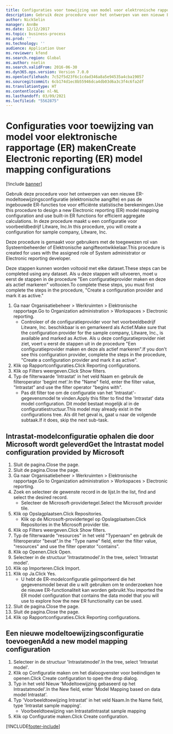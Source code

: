 ```yaml
---
title: Configuraties voor toewijzing van model voor elektronische rapportage (ER) maken
description: Gebruik deze procedure voor het ontwerpen van een nieuwe ER-modeltoewijzingsconfiguratie (elektronische aangifte) en pas de ingebouwde ER-functies toe voor efficiënte statistische berekeningen.
author: NickSelin
manager: AnnBe
ms.date: 12/12/2017
ms.topic: business-process
ms.prod: ''
ms.technology: ''
audience: Application User
ms.reviewer: kfend
ms.search.region: Global
ms.author: nselin
ms.search.validFrom: 2016-06-30
ms.dyn365.ops.version: Version 7.0.0
ms.openlocfilehash: 7c52f5d23f6c1cdad346a8a5e94535a4cba19057
ms.sourcegitcommit: 6cb174d1ec8b55946dca4db03d6a3c3f4c6fa2df
ms.translationtype: HT
ms.contentlocale: nl-NL
ms.lasthandoff: 03/09/2021
ms.locfileid: "5562875"
---
```

# <a name="create-electronic-reporting-er-model-mapping-configurations"></a><span data-ttu-id="3ba27-103">Configuraties voor toewijzing van model voor elektronische rapportage (ER) maken</span><span class="sxs-lookup"><span data-stu-id="3ba27-103">Create Electronic reporting (ER) model mapping configurations</span></span>

[!include [banner](../../includes/banner.md)]

<span data-ttu-id="3ba27-104">Gebruik deze procedure voor het ontwerpen van een nieuwe ER-modeltoewijzingsconfiguratie (elektronische aangifte) en pas de ingebouwde ER-functies toe voor efficiënte statistische berekeningen.</span><span class="sxs-lookup"><span data-stu-id="3ba27-104">Use this procedure to design a new Electronic reporting (ER) model mapping configuration and use built-in ER functions for efficient aggregate calculations.</span></span> <span data-ttu-id="3ba27-105">In deze procedure maakt u een configuratie voor voorbeeldbedrijf Litware, Inc.</span><span class="sxs-lookup"><span data-stu-id="3ba27-105">In this procedure, you will create a configuration for sample company, Litware, Inc.</span></span> 

<span data-ttu-id="3ba27-106">Deze procedure is gemaakt voor gebruikers met de toegewezen rol van Systeembeheerder of Elektronische aangifteontwikkelaar.</span><span class="sxs-lookup"><span data-stu-id="3ba27-106">This procedure is created for uses with the assigned role of System administrator or Electronic reporting developer.</span></span>

<span data-ttu-id="3ba27-107">Deze stappen kunnen worden voltooid met elke dataset.</span><span class="sxs-lookup"><span data-stu-id="3ba27-107">These steps can be completed using any dataset.</span></span> <span data-ttu-id="3ba27-108">Als u deze stappen wilt uitvoeren, moet u eerst de stappen in de procedure "Een configuratieprovider maken en deze als actief markeren" voltooien.</span><span class="sxs-lookup"><span data-stu-id="3ba27-108">To complete these steps, you must first complete the steps in the procedure, "Create a configuration provider and mark it as active."</span></span>

1. <span data-ttu-id="3ba27-109">Ga naar Organisatiebeheer > Werkruimten > Elektronische rapportage.</span><span class="sxs-lookup"><span data-stu-id="3ba27-109">Go to Organization administration > Workspaces > Electronic reporting.</span></span>
    * <span data-ttu-id="3ba27-110">Controleer of de configuratieprovider voor het voorbeeldbedrijf Litware, Inc. beschikbaar is en gemarkeerd als Actief.</span><span class="sxs-lookup"><span data-stu-id="3ba27-110">Make sure that the configuration provider for the sample company, Litware, Inc., is available and marked as Active.</span></span> <span data-ttu-id="3ba27-111">Als u deze configuratieprovider niet ziet, voert u eerst de stappen uit in de procedure "Een configuratieprovider maken en deze als actief markeren".</span><span class="sxs-lookup"><span data-stu-id="3ba27-111">If you don't see this configuration provider, complete the steps in the procedure, "Create a configuration provider and mark it as active".</span></span>  
2. <span data-ttu-id="3ba27-112">Klik op Rapportconfiguraties.</span><span class="sxs-lookup"><span data-stu-id="3ba27-112">Click Reporting configurations.</span></span>
3. <span data-ttu-id="3ba27-113">Klik op Filters weergeven.</span><span class="sxs-lookup"><span data-stu-id="3ba27-113">Click Show filters.</span></span>
4. <span data-ttu-id="3ba27-114">Typ de filterwaarde 'Intrastat' in het veld Naam en gebruik de filteroperator 'begint met'.</span><span class="sxs-lookup"><span data-stu-id="3ba27-114">In the "Name" field, enter the filter value, "Intrastat" and use the filter operator "begins with".</span></span>
    * <span data-ttu-id="3ba27-115">Pas dit filter toe om de configuratie van het 'Intrastat'-gegevensmodel te vinden.</span><span class="sxs-lookup"><span data-stu-id="3ba27-115">Apply this filter to find the 'Intrastat' data model configuration.</span></span> <span data-ttu-id="3ba27-116">Dit model bestaat mogelijk al in de configuratiestructuur.</span><span class="sxs-lookup"><span data-stu-id="3ba27-116">This model may already exist in the configurations tree.</span></span> <span data-ttu-id="3ba27-117">Als dit het geval is, gaat u naar de volgende subtaak.</span><span class="sxs-lookup"><span data-stu-id="3ba27-117">If it does, skip the next sub-task.</span></span>   

## <a name="get-the-intrastat-model-configuration-provided-by-microsoft"></a><span data-ttu-id="3ba27-118">Intrastat-modelconfiguratie ophalen die door Microsoft wordt geleverd</span><span class="sxs-lookup"><span data-stu-id="3ba27-118">Get the Intrastat model configuration provided by Microsoft</span></span>
1. <span data-ttu-id="3ba27-119">Sluit de pagina.</span><span class="sxs-lookup"><span data-stu-id="3ba27-119">Close the page.</span></span>
2. <span data-ttu-id="3ba27-120">Sluit de pagina.</span><span class="sxs-lookup"><span data-stu-id="3ba27-120">Close the page.</span></span>
3. <span data-ttu-id="3ba27-121">Ga naar Organisatiebeheer > Werkruimten > Elektronische rapportage.</span><span class="sxs-lookup"><span data-stu-id="3ba27-121">Go to Organization administration > Workspaces > Electronic reporting.</span></span>
4. <span data-ttu-id="3ba27-122">Zoek en selecteer de gewenste record in de lijst.</span><span class="sxs-lookup"><span data-stu-id="3ba27-122">In the list, find and select the desired record.</span></span>
    * <span data-ttu-id="3ba27-123">Selecteer de Microsoft-providertegel.</span><span class="sxs-lookup"><span data-stu-id="3ba27-123">Select the Microsoft provider tile.</span></span>  
5. <span data-ttu-id="3ba27-124">Klik op Opslagplaatsen.</span><span class="sxs-lookup"><span data-stu-id="3ba27-124">Click Repositories.</span></span>
    * <span data-ttu-id="3ba27-125">Klik op de Microsoft-providertegel op Opslagplaatsen.</span><span class="sxs-lookup"><span data-stu-id="3ba27-125">Click Repositories in the Microsoft provider tile.</span></span>  
6. <span data-ttu-id="3ba27-126">Klik op Filters weergeven.</span><span class="sxs-lookup"><span data-stu-id="3ba27-126">Click Show filters.</span></span>
7. <span data-ttu-id="3ba27-127">Typ de filterwaarde "resources" in het veld "Typenaam" en gebruik de filteroperator "bevat".</span><span class="sxs-lookup"><span data-stu-id="3ba27-127">In the "Type name" field, enter the filter value, "resources" and use the filter operator "contains".</span></span> 
8. <span data-ttu-id="3ba27-128">Klik op Openen.</span><span class="sxs-lookup"><span data-stu-id="3ba27-128">Click Open.</span></span>
9. <span data-ttu-id="3ba27-129">Selecteer in de structuur 'Intrastatmodel'.</span><span class="sxs-lookup"><span data-stu-id="3ba27-129">In the tree, select 'Intrastat model'.</span></span>
10. <span data-ttu-id="3ba27-130">Klik op Importeren.</span><span class="sxs-lookup"><span data-stu-id="3ba27-130">Click Import.</span></span>
11. <span data-ttu-id="3ba27-131">Klik op Ja.</span><span class="sxs-lookup"><span data-stu-id="3ba27-131">Click Yes.</span></span>
    * <span data-ttu-id="3ba27-132">U hebt de ER-modelconfiguratie geïmporteerd die het gegevensmodel bevat die u wilt gebruiken om te onderzoeken hoe de nieuwe ER-functionaliteit kan worden gebruikt.</span><span class="sxs-lookup"><span data-stu-id="3ba27-132">You imported the ER model configuration that contains the data model that you will use to explore how the new ER functionality can be used.</span></span>  
12. <span data-ttu-id="3ba27-133">Sluit de pagina.</span><span class="sxs-lookup"><span data-stu-id="3ba27-133">Close the page.</span></span>
13. <span data-ttu-id="3ba27-134">Sluit de pagina.</span><span class="sxs-lookup"><span data-stu-id="3ba27-134">Close the page.</span></span>
14. <span data-ttu-id="3ba27-135">Klik op Rapportconfiguraties.</span><span class="sxs-lookup"><span data-stu-id="3ba27-135">Click Reporting configurations.</span></span>

## <a name="add-a-new-model-mapping-configuration"></a><span data-ttu-id="3ba27-136">Een nieuwe modeltoewijzingsconfiguratie toevoegen</span><span class="sxs-lookup"><span data-stu-id="3ba27-136">Add a new model mapping configuration</span></span>
1. <span data-ttu-id="3ba27-137">Selecteer in de structuur 'Intrastatmodel'.</span><span class="sxs-lookup"><span data-stu-id="3ba27-137">In the tree, select 'Intrastat model'.</span></span>
2. <span data-ttu-id="3ba27-138">Klik op Configuratie maken om het dialoogvenster voor beëindigen te openen.</span><span class="sxs-lookup"><span data-stu-id="3ba27-138">Click Create configuration to open the drop dialog.</span></span>
3. <span data-ttu-id="3ba27-139">Typ in het veld Nieuw 'Modeltoewijzing gebaseerd op het Intrastatmodel'.</span><span class="sxs-lookup"><span data-stu-id="3ba27-139">In the New field, enter 'Model Mapping based on data model Intrastat'.</span></span>
4. <span data-ttu-id="3ba27-140">Typ 'Voorbeeldtoewijzing Intrastat' in het veld Naam.</span><span class="sxs-lookup"><span data-stu-id="3ba27-140">In the Name field, type 'Intrastat sample mapping'.</span></span>
    * <span data-ttu-id="3ba27-141">Voorbeeldtoewijzing van Intrastat</span><span class="sxs-lookup"><span data-stu-id="3ba27-141">Intrastat sample mapping</span></span>  
5. <span data-ttu-id="3ba27-142">Klik op Configuratie maken.</span><span class="sxs-lookup"><span data-stu-id="3ba27-142">Click Create configuration.</span></span>



[!INCLUDE[footer-include](../../../../includes/footer-banner.md)]